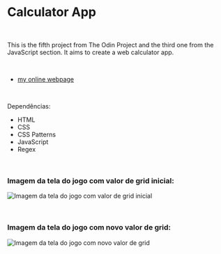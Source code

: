 # Calculator App
 

<br />

This is the fifth project from The Odin Project and the third one from the JavaScript section. It aims to create a web calculator app.

<br />

- [my online webpage](https://ahoymarcus.github.io/odin-calculator-projetct/)


<br />

Dependências:

- HTML
- CSS
- CSS Patterns
- JavaScript
- Regex



<br />


### Imagem da tela do jogo com valor de grid inicial:

![Imagem da tela do jogo com valor de grid inicial](/public/images/)


<br />


### Imagem da tela do jogo com novo valor de grid:

![Imagem da tela do jogo com novo valor de grid](/public/images/)


<br />




<br />

<br />
<br />

